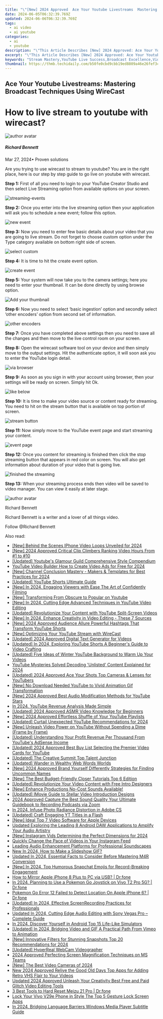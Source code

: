 ```yaml
---
title: "\"[New] 2024 Approved  Ace Your Youtube Livestreams  Mastering Broadcast Techniques Using WireCast\""
date: 2024-06-05T06:32:39.769Z
updated: 2024-06-06T06:32:39.769Z
tags:
  - ai video
  - ai youtube
categories:
  - ai
  - youtube
description: "\"This Article Describes [New] 2024 Approved: Ace Your Youtube Livestreams: Mastering Broadcast Techniques Using WireCast\""
excerpt: "\"This Article Describes [New] 2024 Approved: Ace Your Youtube Livestreams: Mastering Broadcast Techniques Using WireCast\""
keywords: "Stream Mastery,YouTube Live Success,Broadcast Excellence,Video Broadcast Tips,Livestream Optimization,Engage Viewers Online,WireCast Techniques"
thumbnail: https://thmb.techidaily.com/b50fe0cbd9cbb19ed8809a46e26fef3c1e35eecf8f5029c9276b28fff4f6f7be.jpg
---
```


## Ace Your Youtube Livestreams: Mastering Broadcast Techniques Using WireCast

# How to live stream to youtube with wirecast?

![author avatar](https://images.wondershare.com/filmora/article-images/richard-bennett.jpg)

##### Richard Bennett

 Mar 27, 2024• Proven solutions

 Are you trying to use wirecast to stream to youtube? You are in the right place, here is our step by step guide to go live on youtube with wirecast.

**Step 1:** First of all you need to login to your YouTube Creator Studio and then select Live Streaming option from available options on your screen.

![streaming-events ](https://images.wondershare.com/filmora/article-images/streaming-events.jpg)

**Step 2:** Once you enter into the live streaming option then your application will ask you to schedule a new event; follow this option.

![new event ](https://images.wondershare.com/filmora/article-images/new-event.jpg)

**Step 3:** Now you need to enter few basic details about your video that you are going to live stream. Do not forget to choose custom option under the Type category available on bottom right side of screen.

![ select custom](https://images.wondershare.com/filmora/article-images/select-custom.jpg)

**Step 4:** It is time to hit the create event option.

![create event ](https://images.wondershare.com/filmora/article-images/create-event.jpg)

**Step 5:** Your system will now take you to the camera settings; here you need to enter your thumbnail. It can be done directly by using browse option.

![ Add your thumbnail](https://images.wondershare.com/filmora/article-images/add-your-thumbnail.jpg)

**Step 6:** Now you need to select ‘basic ingestion’ option and secondly select ‘other encoders’ option from second set of information.

![ other encoders](https://images.wondershare.com/filmora/article-images/other-encoders.jpg)

**Step 7:** Once you have completed above settings then you need to save all the changes and then move to the live control room on your screen.

**Step 8:** Open the wirecast software tool on your device and then simply move to the output settings. Hit the authenticate option, it will soon ask you to enter the YouTube login detail.

![via browser ](https://images.wondershare.com/filmora/article-images/via-browser.jpg)

**Step 9:** As soon as you sign in with your account using browser, then your settings will be ready on screen. Simply hit Ok.

![ like below ](https://images.wondershare.com/filmora/article-images/like-below.jpg)

**Step 10:** It is time to make your video source or content ready for streaming. You need to hit on the stream button that is available on top portion of screen.

![ stream button](https://images.wondershare.com/filmora/article-images/stream-button.jpg)

**Step 11:** Now simply move to the YouTube event page and start streaming your content.

![event page ](https://images.wondershare.com/filmora/article-images/event-page.jpg)

**Step 12:** Once you content for streaming is finished then click the stop streaming button that appears in red color on screen. You will also get information about duration of your video that is going live.

![finished the streaming ](https://images.wondershare.com/filmora/article-images/finished-the-streaming.jpg)

**Step 13:** When your streaming process ends then video will be saved to video manager. You can view it easily at later stage.

![author avatar](https://images.wondershare.com/filmora/article-images/richard-bennett.jpg)

Richard Bennett

Richard Bennett is a writer and a lover of all things video.

Follow @Richard Bennett

<span class="atpl-alsoreadstyle">Also read:</span>
<div><ul>
<li><a href="https://facebook-record-videos.techidaily.com/new-behind-the-scenes-iphone-video-loops-unveiled-for-2024/"><u>[New] Behind the Scenes  IPhone Video Loops Unveiled for 2024</u></a></li>
<li><a href="https://facebook-record-videos.techidaily.com/new-2024-approved-critical-clip-climbers-ranking-video-hours-from-1-to-10/"><u>[New] 2024 Approved  Critical Clip Climbers  Ranking Video Hours From #1 to #10</u></a></li>
<li><a href="https://facebook-record-videos.techidaily.com/updated-youtubes-glamour-guild-comprehensive-style-compendium/"><u>[Updated] Youtube's Glamour Guild  Comprehensive Style Compendium</u></a></li>
<li><a href="https://facebook-record-videos.techidaily.com/youtube-video-builder-how-to-create-video-ads-for-free-for-2024/"><u>YouTube Video Builder  How to Create Video Ads for Free for 2024</u></a></li>
<li><a href="https://facebook-record-videos.techidaily.com/new-channel-conclusion-mastery-makers-and-templates-for-best-practices-for-2024/"><u>[New] Channel Conclusion Mastery - Makers & Templates for Best Practices for 2024</u></a></li>
<li><a href="https://facebook-record-videos.techidaily.com/updated-youtube-shorts-ultimate-guide/"><u>[Updated] YouTube Shorts Ultimate Guide</u></a></li>
<li><a href="https://facebook-record-videos.techidaily.com/new-in-2024-engaging-viewers-with-ease-the-art-of-confidently-filming/"><u>[New] In 2024, Engaging Viewers with Ease  The Art of Confidently Filming</u></a></li>
<li><a href="https://facebook-record-videos.techidaily.com/new-transforming-from-obscure-to-popular-on-youtube/"><u>[New] Transforming From Obscure to Popular on Youtube</u></a></li>
<li><a href="https://facebook-record-videos.techidaily.com/new-in-2024-cutting-edge-advanced-techniques-in-youtube-video-editing/"><u>[New] In 2024, Cutting Edge  Advanced Techniques in YouTube Video Editing</u></a></li>
<li><a href="https://facebook-record-videos.techidaily.com/updated-revolutionize-your-content-with-youtube-split-screen-videos/"><u>[Updated] Revolutionize Your Content with YouTube Split-Screen Videos</u></a></li>
<li><a href="https://facebook-record-videos.techidaily.com/new-in-2024-enhance-creativity-in-video-editing-these-7-sources/"><u>[New] In 2024, Enhance Creativity in Video Editing - These 7 Sources</u></a></li>
<li><a href="https://facebook-record-videos.techidaily.com/new-2024-approved-audience-allure-powerful-hashtags-that-transform-youtube-shorts/"><u>[New] 2024 Approved  Audience Allure  Powerful Hashtags That Transform YouTube Shorts</u></a></li>
<li><a href="https://facebook-record-videos.techidaily.com/new-optimizing-your-youtube-stream-with-wirecast/"><u>[New] Optimizing Your YouTube Stream with WireCast</u></a></li>
<li><a href="https://facebook-record-videos.techidaily.com/updated-2024-approved-digital-text-generator-for-videos/"><u>[Updated] 2024 Approved  Digital Text Generator for Videos</u></a></li>
<li><a href="https://facebook-record-videos.techidaily.com/updated-in-2024-exploring-youtube-shorts-a-beginners-guide-to-video-crafting/"><u>[Updated] In 2024, Exploring YouTube Shorts  A Beginner's Guide to Video Crafting</u></a></li>
<li><a href="https://facebook-record-videos.techidaily.com/updated-five-ideas-of-winter-youtube-background-to-warm-up-your-videos/"><u>[Updated] Five Ideas of Winter YouTube Background to Warm Up Your Videos</u></a></li>
<li><a href="https://facebook-record-videos.techidaily.com/youtube-mysteries-solved-decoding-unlisted-content-explained-for-2024/"><u>YouTube Mysteries Solved  Decoding 'Unlisted' Content Explained for 2024</u></a></li>
<li><a href="https://facebook-record-videos.techidaily.com/updated-2024-approved-ace-your-shots-top-cameras-and-lenses-for-youtubers/"><u>[Updated] 2024 Approved  Ace Your Shots  Top Cameras & Lenses for YouTubers</u></a></li>
<li><a href="https://facebook-record-videos.techidaily.com/new-no-download-needed-youtube-to-vivid-animation-gif-transformation/"><u>[New] No Download Needed  YouTube to Vivid Animation Gif Transformation</u></a></li>
<li><a href="https://facebook-record-videos.techidaily.com/new-2024-approved-best-audio-modification-methods-for-youtube-stars/"><u>[New] 2024 Approved  Best Audio Modification Methods for YouTube Stars</u></a></li>
<li><a href="https://facebook-record-videos.techidaily.com/in-2024-youtube-revenue-analysis-made-simple/"><u>In 2024, YouTube Revenue Analysis Made Simple</u></a></li>
<li><a href="https://facebook-record-videos.techidaily.com/updated-2024-approved-asmr-video-knowledge-for-beginners/"><u>[Updated] 2024 Approved  ASMR Video Knowledge for Beginners</u></a></li>
<li><a href="https://facebook-record-videos.techidaily.com/new-2024-approved-effortless-shuffle-of-your-youtube-playlists/"><u>[New] 2024 Approved  Effortless Shuffle of Your YouTube Playlists</u></a></li>
<li><a href="https://facebook-record-videos.techidaily.com/updated-curtail-unexpected-youtube-recommendations-for-2024/"><u>[Updated] Curtail Unexpected YouTube Recommendations for 2024</u></a></li>
<li><a href="https://facebook-record-videos.techidaily.com/new-unleash-video-power-on-youtube-without-spending-a-dime-frame-by-frame/"><u>[New] Unleash Video Power on YouTube Without Spending a Dime (Frame by Frame)</u></a></li>
<li><a href="https://facebook-record-videos.techidaily.com/updated-understanding-your-profit-revenue-per-thousand-from-youtubes-adsense-income/"><u>[Updated] Understanding Your Profit  Revenue Per Thousand From YouTube's AdSense Income</u></a></li>
<li><a href="https://facebook-record-videos.techidaily.com/updated-2024-approved-best-buy-list-selecting-the-premier-video-cards-for-youtube/"><u>[Updated] 2024 Approved  Best Buy List  Selecting the Premier Video Cards for YouTube</u></a></li>
<li><a href="https://facebook-record-videos.techidaily.com/updated-the-creative-summit-top-talent-junction/"><u>[Updated] The Creative Summit  Top Talent Junction</u></a></li>
<li><a href="https://facebook-record-videos.techidaily.com/updated-wander-in-wealthy-web-words-worlds/"><u>[Updated] Wander in Wealthy Web Words Worlds</u></a></li>
<li><a href="https://facebook-record-videos.techidaily.com/new-2024-approved-brand-yourself-differently-strategies-for-finding-uncommon-names/"><u>[New] 2024 Approved  Brand Yourself Differently  Strategies for Finding Uncommon Names</u></a></li>
<li><a href="https://facebook-record-videos.techidaily.com/new-the-best-budget-friendly-closer-tutorials-top-6-edition/"><u>[New] The Best Budget-Friendly Closer Tutorials  Top 6 Edition</u></a></li>
<li><a href="https://facebook-record-videos.techidaily.com/updated-revolutionize-your-video-content-with-free-intro-designers/"><u>[Updated] Revolutionize Your Video Content with Free Intro Designers</u></a></li>
<li><a href="https://facebook-record-videos.techidaily.com/new-enhance-productions-no-cost-sounds-available/"><u>[New] Enhance Productions  No-Cost Sounds Available!</u></a></li>
<li><a href="https://facebook-record-videos.techidaily.com/updated-imovie-guide-to-stellar-video-introduction-designs/"><u>[Updated] IMovie Guide to Stellar Video Introduction Designs</u></a></li>
<li><a href="https://screen-capture.techidaily.com/2024-approved-capture-the-best-sound-quality-your-ultimate-guidebook-to-recording-podcasts-via-zoom/"><u>2024 Approved  Capture the Best Sound Quality  Your Ultimate Guidebook to Recording Podcasts via Zoom</u></a></li>
<li><a href="https://some-knowledge.techidaily.com/in-2024-infuse-photo-radiance-distortion-in-adobe-cs/"><u>In 2024, Infuse Photo Radiance Distortion in Adobe CS</u></a></li>
<li><a href="https://extra-resources.techidaily.com/updated-craft-engaging-yt-titles-in-a-flash/"><u>[Updated] Craft Engaging YT Titles in a Flash</u></a></li>
<li><a href="https://some-techniques.techidaily.com/new-ideal-top-7-video-software-for-apple-devices/"><u>[New] Ideal Top 7 Video Software for Apple Devices</u></a></li>
<li><a href="https://audio-shaping.techidaily.com/updated-exploring-the-leading-8-android-daw-applications-to-amplify-your-audio-artistry/"><u>Updated Exploring the Leading 8 Android DAW Applications to Amplify Your Audio Artistry</u></a></li>
<li><a href="https://instagram-clips.techidaily.com/new-instagram-vids-determining-the-perfect-dimensions-for-2024/"><u>[New] Instagram Vids  Determining the Perfect Dimensions for 2024</u></a></li>
<li><a href="https://extra-hints.techidaily.com/quickly-change-the-pace-of-videos-in-your-instagram-feed/"><u>Quickly Change the Pace of Videos in Your Instagram Feed</u></a></li>
<li><a href="https://sound-optimizing.techidaily.com/leading-audio-enhancement-platforms-for-professional-soundscapes/"><u>Leading Audio Enhancement Platforms for Professional Soundscapes</u></a></li>
<li><a href="https://ai-editing-video.techidaily.com/new-in-2024-how-to-make-a-slideshow-gif/"><u>New In 2024, How to Make a Slideshow GIF?</u></a></li>
<li><a href="https://video-creation-software.techidaily.com/updated-in-2024-essential-facts-to-consider-before-mastering-m4r-conversion/"><u>Updated In 2024, Essential Facts to Consider Before Mastering M4R Conversion</u></a></li>
<li><a href="https://snapchat-videos.techidaily.com/new-in-2024-top-humorous-snapchat-emojis-for-record-breaking-engagement/"><u>[New] In 2024, Top Humorous Snapchat Emojis for Record-Breaking Engagement</u></a></li>
<li><a href="https://screen-mirror.techidaily.com/how-to-mirror-apple-iphone-8-plus-to-pc-via-usb-drfone-by-drfone-ios/"><u>How to Mirror Apple iPhone 8 Plus to PC via USB? | Dr.fone</u></a></li>
<li><a href="https://change-location.techidaily.com/in-2024-planning-to-use-a-pokemon-go-joystick-on-vivo-t2-pro-5g-drfone-by-drfone-virtual-android/"><u>In 2024, Planning to Use a Pokemon Go Joystick on Vivo T2 Pro 5G? | Dr.fone</u></a></li>
<li><a href="https://ios-pokemon-go.techidaily.com/pokemon-go-error-12-failed-to-detect-location-on-apple-iphone-6-drfone-by-drfone-virtual-ios/"><u>Pokemon Go Error 12 Failed to Detect Location On Apple iPhone 6? | Dr.fone</u></a></li>
<li><a href="https://screen-recording.techidaily.com/updated-in-2024-effective-screenrecording-practices-for-professionals/"><u>[Updated] In 2024, Effective ScreenRecording Practices for Professionals</u></a></li>
<li><a href="https://voice-adjusting.techidaily.com/updated-in-2024-cutting-edge-audio-editing-with-sony-vegas-pro-complete-guide/"><u>Updated In 2024, Cutting Edge Audio Editing with Sony Vegas Pro – Complete Guide</u></a></li>
<li><a href="https://screen-activity-recording.techidaily.com/in-2024-discover-yourself-in-android-top-15-life-like-simulators/"><u>In 2024, Discover Yourself in Android  Top 15 Life-Like Simulators</u></a></li>
<li><a href="https://vimeo-videos.techidaily.com/updated-in-2024-bridging-video-and-gif-a-practical-path-from-vimeo-to-animation/"><u>[Updated] In 2024, Bridging Video and GIF  A Practical Path From Vimeo to Animation</u></a></li>
<li><a href="https://snapchat-videos.techidaily.com/new-innovative-filters-for-stunning-snapshots-top-20-recommendations-for-2024/"><u>[New] Innovative Filters for Stunning Snapshots  Top 20 Recommendations for 2024</u></a></li>
<li><a href="https://on-screen-recording.techidaily.com/updated-hyperreal-webcam-videographer/"><u>[Updated] HyperReal WebCam Videographer</u></a></li>
<li><a href="https://extra-approaches.techidaily.com/2024-approved-perfecting-screen-magnification-techniques-on-ms-teams/"><u>2024 Approved  Perfecting Screen Magnification Techniques on MS Teams</u></a></li>
<li><a href="https://some-skills.techidaily.com/new-the-best-video-cameras-of-2024/"><u>[New] The Best Video Cameras of 2024</u></a></li>
<li><a href="https://smart-video-creator.techidaily.com/new-2024-approved-relive-the-good-old-days-top-apps-for-adding-retro-vhs-flair-to-your-videos/"><u>New 2024 Approved Relive the Good Old Days Top Apps for Adding Retro VHS Flair to Your Videos</u></a></li>
<li><a href="https://video-ai-editor.techidaily.com/updated-2024-approved-unleash-your-creativity-best-free-and-paid-glitch-video-editing-tools/"><u>Updated 2024 Approved Unleash Your Creativity Best Free and Paid Glitch Video Editing Tools</u></a></li>
<li><a href="https://phone-solutions.techidaily.com/3-best-tools-to-hard-reset-meizu-21-pro-drfone-by-drfone-reset-android-reset-android/"><u>3 Best Tools to Hard Reset Meizu 21 Pro | Dr.fone</u></a></li>
<li><a href="https://android-unlock.techidaily.com/lock-your-vivo-v29e-phone-in-style-the-top-5-gesture-lock-screen-apps-by-drfone-android/"><u>Lock Your Vivo V29e Phone in Style The Top 5 Gesture Lock Screen Apps</u></a></li>
<li><a href="https://extra-resources.techidaily.com/in-2024-bridging-language-barriers-windows-media-player-subtitle-guide/"><u>In 2024, Bridging Language Barriers  Windows Media Player Subtitle Guide</u></a></li>
</ul></div>

<ins class="adsbygoogle"
      style="display:block"
      data-ad-client="ca-pub-7571918770474297"
      data-ad-slot="8358498916"
      data-ad-format="auto"
      data-full-width-responsive="true"></ins>